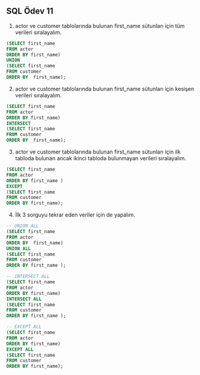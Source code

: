 ## SQL Ödev 11

1. actor ve customer tablolarında bulunan first_name sütunları için tüm verileri sıralayalım.
```sql
(SELECT first_name 
FROM actor
ORDER BY first_name)
UNION
(SELECT first_name 
FROM customer 
ORDER BY  first_name);
```
2. actor ve customer tablolarında bulunan first_name sütunları için kesişen verileri sıralayalım.
```sql
(SELECT first_name 
FROM actor
ORDER BY first_name)
INTERSECT
(SELECT first_name 
FROM customer 
ORDER BY  first_name);
```
3. actor ve customer tablolarında bulunan first_name sütunları için ilk tabloda bulunan ancak ikinci tabloda bulunmayan verileri sıralayalım.
```sql
(SELECT first_name 
FROM actor
ORDER BY first_name )
EXCEPT
(SELECT first_name 
FROM customer
ORDER BY first_name);
```
4. İlk 3 sorguyu tekrar eden veriler için de yapalım.
```sql
-- UNION ALL
(SELECT first_name 
FROM actor
ORDER BY  first_name)
UNION ALL 
(SELECT first_name 
FROM customer
ORDER BY first_name );

-- INTERSECT ALL
(SELECT first_name 
FROM actor
ORDER BY first_name)
INTERSECT ALL
(SELECT first_name 
FROM customer
ORDER BY first_name );

-- EXCEPT ALL
(SELECT first_name 
FROM actor
ORDER BY first_name)
EXCEPT ALL
(SELECT first_name 
FROM customer
ORDER BY first_name);
```